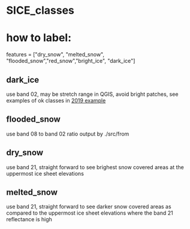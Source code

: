 # SICE_classes

# how to label:

features = ["dry_snow", "melted_snow", "flooded_snow","red_snow","bright_ice", "dark_ice"]

## dark_ice
use band 02, may be stretch range in QGIS, avoid bright patches, see examples of ok classes in [2019 example](https://github.com/jasonebox/SICE_classes/blob/main/Figs/2019-08-02_classes_SVM5bands_02_04_06_08_21.png)

## flooded_snow
use band 08 to band 02 ratio output by ./src/from 

## dry_snow
use band 21, straight forward to see brighest snow covered areas at the uppermost ice sheet elevations

## melted_snow
use band 21, straight forward to see darker snow covered areas as compared to the uppermost ice sheet elevations where the band 21 reflectance is high

